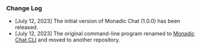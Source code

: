 ### Change Log

- [July 12, 2023] The initial version of Monadic Chat (1.0.0) has been released.
- [July 12, 2023] The original command-line program renamed to [Monadic Chat CLI](https://github.com/yohasebe/monadic-chat-cli) and moved to another repository.

